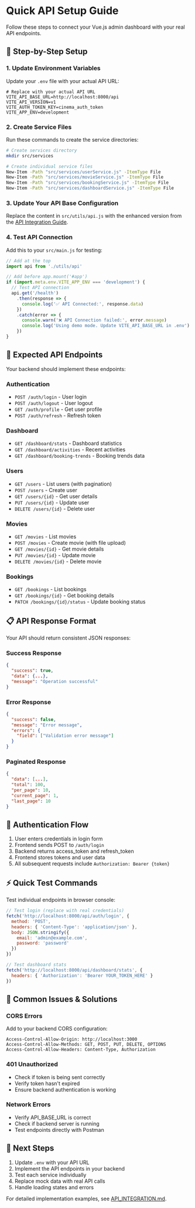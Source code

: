 # Quick API Setup Guide

Follow these steps to connect your Vue.js admin dashboard with your real API endpoints.

## 🚀 Step-by-Step Setup

### 1. Update Environment Variables

Update your `.env` file with your actual API URL:

```env
# Replace with your actual API URL
VITE_API_BASE_URL=http://localhost:8000/api
VITE_API_VERSION=v1
VITE_AUTH_TOKEN_KEY=cinema_auth_token
VITE_APP_ENV=development
```

### 2. Create Service Files

Run these commands to create the service directories:

```bash
# Create services directory
mkdir src/services

# Create individual service files
New-Item -Path "src/services/userService.js" -ItemType File
New-Item -Path "src/services/movieService.js" -ItemType File
New-Item -Path "src/services/bookingService.js" -ItemType File
New-Item -Path "src/services/dashboardService.js" -ItemType File
```

### 3. Update Your API Base Configuration

Replace the content in `src/utils/api.js` with the enhanced version from the [API Integration Guide](./API_INTEGRATION.md#api-service-setup).

### 4. Test API Connection

Add this to your `src/main.js` for testing:

```javascript
// Add at the top
import api from './utils/api'

// Add before app.mount('#app')
if (import.meta.env.VITE_APP_ENV === 'development') {
  // Test API connection
  api.get('/health')
    .then(response => {
      console.log('✅ API Connected:', response.data)
    })
    .catch(error => {
      console.warn('❌ API Connection failed:', error.message)
      console.log('Using demo mode. Update VITE_API_BASE_URL in .env')
    })
}
```

## 🔑 Expected API Endpoints

Your backend should implement these endpoints:

### Authentication
- `POST /auth/login` - User login
- `POST /auth/logout` - User logout
- `GET /auth/profile` - Get user profile
- `POST /auth/refresh` - Refresh token

### Dashboard
- `GET /dashboard/stats` - Dashboard statistics
- `GET /dashboard/activities` - Recent activities
- `GET /dashboard/booking-trends` - Booking trends data

### Users
- `GET /users` - List users (with pagination)
- `POST /users` - Create user
- `GET /users/{id}` - Get user details
- `PUT /users/{id}` - Update user
- `DELETE /users/{id}` - Delete user

### Movies
- `GET /movies` - List movies
- `POST /movies` - Create movie (with file upload)
- `GET /movies/{id}` - Get movie details
- `PUT /movies/{id}` - Update movie
- `DELETE /movies/{id}` - Delete movie

### Bookings
- `GET /bookings` - List bookings
- `GET /bookings/{id}` - Get booking details
- `PATCH /bookings/{id}/status` - Update booking status

## 📋 API Response Format

Your API should return consistent JSON responses:

### Success Response
```json
{
  "success": true,
  "data": {...},
  "message": "Operation successful"
}
```

### Error Response
```json
{
  "success": false,
  "message": "Error message",
  "errors": {
    "field": ["Validation error message"]
  }
}
```

### Paginated Response
```json
{
  "data": [...],
  "total": 100,
  "per_page": 10,
  "current_page": 1,
  "last_page": 10
}
```

## 🔐 Authentication Flow

1. User enters credentials in login form
2. Frontend sends POST to `/auth/login`
3. Backend returns access_token and refresh_token
4. Frontend stores tokens and user data
5. All subsequent requests include `Authorization: Bearer {token}`

## ⚡ Quick Test Commands

Test individual endpoints in browser console:

```javascript
// Test login (replace with real credentials)
fetch('http://localhost:8000/api/auth/login', {
  method: 'POST',
  headers: { 'Content-Type': 'application/json' },
  body: JSON.stringify({
    email: 'admin@example.com',
    password: 'password'
  })
})

// Test dashboard stats
fetch('http://localhost:8000/api/dashboard/stats', {
  headers: { 'Authorization': 'Bearer YOUR_TOKEN_HERE' }
})
```

## 🔧 Common Issues & Solutions

### CORS Errors
Add to your backend CORS configuration:
```
Access-Control-Allow-Origin: http://localhost:3000
Access-Control-Allow-Methods: GET, POST, PUT, DELETE, OPTIONS
Access-Control-Allow-Headers: Content-Type, Authorization
```

### 401 Unauthorized
- Check if token is being sent correctly
- Verify token hasn't expired
- Ensure backend authentication is working

### Network Errors
- Verify API_BASE_URL is correct
- Check if backend server is running
- Test endpoints directly with Postman

## 🎯 Next Steps

1. Update `.env` with your API URL
2. Implement the API endpoints in your backend
3. Test each service individually
4. Replace mock data with real API calls
5. Handle loading states and errors

For detailed implementation examples, see [API_INTEGRATION.md](./API_INTEGRATION.md).
